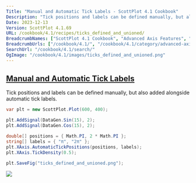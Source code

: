 ```yaml
---
Title: "Manual and Automatic Tick Labels - ScottPlot 4.1 Cookbook"
Description: "Tick positions and labels can be defined manually, but also added alongside automatic tick labels."
Date: 2023-12-13
Version: ScottPlot 4.1.69
URL: /cookbook/4.1/recipes/ticks_defined_and_unioned/
BreadcrumbNames: ["ScottPlot 4.1 Cookbook", "Advanced Axis Features", "Manual and Automatic Tick Labels"]
BreadcrumbUrls: ["/cookbook/4.1/", "/cookbook/4.1/category/advanced-axis-features", "/cookbook/4.1/recipes/ticks_defined_and_unioned/"]
SearchUrl: "/cookbook/4.1/search/"
OgImage: "/cookbook/4.1/images/ticks_defined_and_unioned.png"
---
```


<h2><a id='manual-and-automatic-tick-labels' href='/cookbook/4.1/recipes/ticks_defined_and_unioned/'>Manual and Automatic Tick Labels</a></h2>

Tick positions and labels can be defined manually, but also added alongside automatic tick labels.

```cs
var plt = new ScottPlot.Plot(600, 400);

plt.AddSignal(DataGen.Sin(15), 2);
plt.AddSignal(DataGen.Cos(15), 2);

double[] positions = { Math.PI, 2 * Math.PI };
string[] labels = { "π", "2π" };
plt.XAxis.AutomaticTickPositions(positions, labels);
plt.XAxis.TickDensity(0.5);

plt.SaveFig("ticks_defined_and_unioned.png");
```

<img src='../../images/ticks_defined_and_unioned.png' class='d-block mx-auto my-5' />



